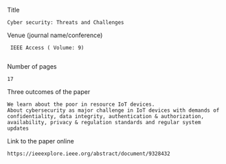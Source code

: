 Title
```
Cyber security: Threats and Challenges
```
Venue (journal name/conference)
```
 IEEE Access ( Volume: 9)
 
```
Number of pages
```
17
```
Three outcomes of the paper
```
We learn about the poor in resource IoT devices.
About cybersecurity as major challenge in IoT devices with demands of confidentiality, data integrity, authentication & authorization, availability, privacy & regulation standards and regular system updates
```
Link to the paper online
```
https://ieeexplore.ieee.org/abstract/document/9328432

```

